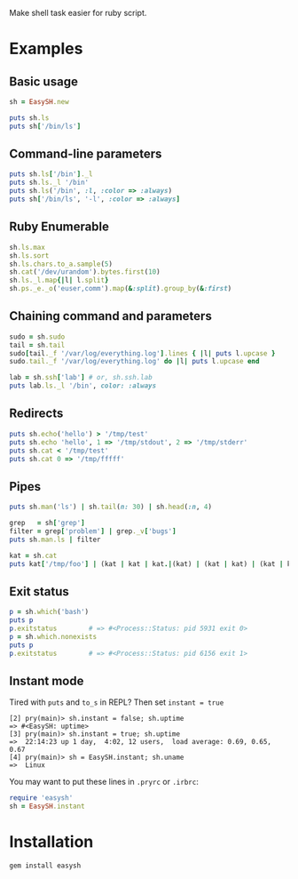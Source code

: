 Make shell task easier for ruby script.

Examples
========

Basic usage
-----------

```ruby
sh = EasySH.new

puts sh.ls
puts sh['/bin/ls']
```

Command-line parameters
-----------------------

```ruby
puts sh.ls['/bin']._l
puts sh.ls._l '/bin'
puts sh.ls('/bin', :l, :color => :always)
puts sh['/bin/ls', '-l', :color => :always]
```

Ruby Enumerable
---------------

```ruby
sh.ls.max
sh.ls.sort
sh.ls.chars.to_a.sample(5)
sh.cat('/dev/urandom').bytes.first(10)
sh.ls._l.map{|l| l.split}
sh.ps._e._o('euser,comm').map(&:split).group_by(&:first)
```

Chaining command and parameters
-------------------------------

```ruby
sudo = sh.sudo
tail = sh.tail
sudo[tail._f '/var/log/everything.log'].lines { |l| puts l.upcase }
sudo.tail._f '/var/log/everything.log' do |l| puts l.upcase end

lab = sh.ssh['lab'] # or, sh.ssh.lab
puts lab.ls._l '/bin', color: :always
```

Redirects
---------

```ruby
puts sh.echo('hello') > '/tmp/test'
puts sh.echo 'hello', 1 => '/tmp/stdout', 2 => '/tmp/stderr'
puts sh.cat < '/tmp/test'
puts sh.cat 0 => '/tmp/fffff'
```

Pipes
-----

```ruby
puts sh.man('ls') | sh.tail(n: 30) | sh.head(:n, 4)

grep   = sh['grep']
filter = grep['problem'] | grep._v['bugs']
puts sh.man.ls | filter

kat = sh.cat
puts kat['/tmp/foo'] | (kat | kat | kat.|(kat) | (kat | kat) | (kat | kat))
```

Exit status
-----------
```ruby
p = sh.which('bash')
puts p
p.exitstatus        # => #<Process::Status: pid 5931 exit 0>
p = sh.which.nonexists
puts p
p.exitstatus        # => #<Process::Status: pid 6156 exit 1>
```


Instant mode
------------
Tired with `puts` and `to_s` in REPL? Then set `instant = true`

```
[2] pry(main)> sh.instant = false; sh.uptime
=> #<EasySH: uptime>
[3] pry(main)> sh.instant = true; sh.uptime
=>  22:14:23 up 1 day,  4:02, 12 users,  load average: 0.69, 0.65, 0.67
[4] pry(main)> sh = EasySH.instant; sh.uname
=>  Linux
```

You may want to put these lines in `.pryrc` or `.irbrc`:

```ruby
require 'easysh'
sh = EasySH.instant
```

Installation
============

```bash
gem install easysh
```


